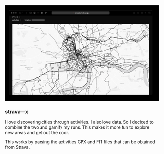 ![Website](/assets/my-map-extended.png?raw=true "Website")

### strava—x

I love discovering cities through activities. I also love data. So I decided to combine the two and gamify my runs. This makes it more fun to explore new areas and get out the door.

This works by parsing the activities GPX and FIT files that can be obtained from Strava. 

